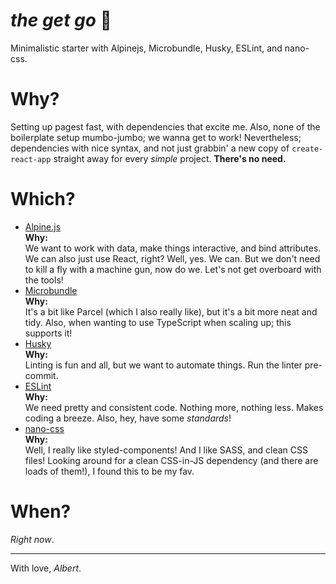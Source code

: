 # _the get go_ :horse:
Minimalistic starter with Alpinejs, Microbundle, Husky, ESLint, and nano-css.

# Why?
Setting up pagest fast, with dependencies that excite me. 
Also, none of the boilerplate setup mumbo-jumbo; we wanna get to work!
Nevertheless; dependencies with nice syntax, and not just grabbin' a new copy of `create-react-app` straight away for every _simple_ project. **There's no need.**

# Which?
- [Alpine.js](http://google.com)\
**Why:**\
We want to work with data, make things interactive, and bind attributes. We can also just use React, right? Well, yes. We can. But we don't need to kill a fly with a machine gun, now do we. Let's not get overboard with the tools!
- [Microbundle](http://google.com)\
**Why:**\
It's a bit like Parcel (which I also really like), but it's a bit more neat and tidy. Also, when wanting to use TypeScript when scaling up; this supports it!
- [Husky](http://google.com)\
**Why:**\
Linting is fun and all, but we want to automate things. Run the linter pre-commit.
- [ESLint](http://google.com)\
**Why:**\
We need pretty and consistent code. Nothing more, nothing less. Makes coding a breeze. Also, hey, have some _standards_!
- [nano-css](http://google.com)\
**Why:**\
Well, I really like styled-components! And I like SASS, and clean CSS files! Looking around for a clean CSS-in-JS dependency (and there are loads of them!), I found this to be my fav.

# When?
_Right now_.

---

With love,
_Albert_.